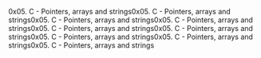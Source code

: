 0x05. C - Pointers, arrays and strings0x05. C - Pointers, arrays and strings0x05. C - Pointers, arrays and strings0x05. C - Pointers, arrays and strings0x05. C - Pointers, arrays and strings0x05. C - Pointers, arrays and strings0x05. C - Pointers, arrays and strings0x05. C - Pointers, arrays and strings0x05. C - Pointers, arrays and strings
